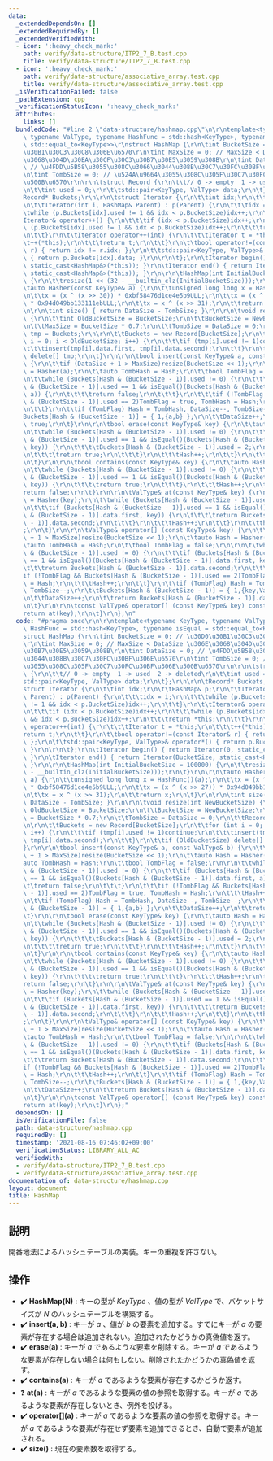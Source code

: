 ```yaml
---
data:
  _extendedDependsOn: []
  _extendedRequiredBy: []
  _extendedVerifiedWith:
  - icon: ':heavy_check_mark:'
    path: verify/data-structure/ITP2_7_B.test.cpp
    title: verify/data-structure/ITP2_7_B.test.cpp
  - icon: ':heavy_check_mark:'
    path: verify/data-structure/associative_array.test.cpp
    title: verify/data-structure/associative_array.test.cpp
  _isVerificationFailed: false
  _pathExtension: cpp
  _verificationStatusIcon: ':heavy_check_mark:'
  attributes:
    links: []
  bundledCode: "#line 2 \"data-structure/hashmap.cpp\"\n\r\ntemplate<typename KeyType,\
    \ typename ValType, typename HashFunc = std::hash<KeyType>, typename isEqual =\
    \ std::equal_to<KeyType>>\r\nstruct HashMap {\r\n\tint BucketSize = 0; // \u30D0\
    \u30B1\u30C3\u30C8\u306E\u6570\r\n\tint MaxSize = 0; // MaxSize < DataSize \u306E\
    \u3068\u304D\u30EA\u30CF\u30C3\u30B7\u30E5\u3059\u308B\r\n\tint DataSize = 0;\
    \ // \u4FDD\u5B58\u3055\u308C\u3066\u3044\u308B\u30C7\u30FC\u30BF\u306E\u6570\r\
    \n\tint TombSize = 0; // \u524A\u9664\u3055\u308C\u305F\u30C7\u30FC\u30BF\u306E\
    \u500B\u6570\r\n\r\n\tstruct Record {\r\n\t\t// 0 -> empty  1 -> used  2 -> deleted\r\
    \n\t\tint used = 0;\r\n\t\tstd::pair<KeyType, ValType> data;\r\n\t};\r\n\r\n\t\
    Record* Buckets;\r\n\r\n\tstruct Iterator {\r\n\t\tint idx;\r\n\t\tHashMap& p;\r\
    \n\t\tIterator(int i, HashMap& Parent) : p(Parent) {\r\n\t\t\tidx = i;\r\n\t\t\
    \twhile (p.Buckets[idx].used != 1 && idx < p.BucketSize)idx++;\r\n\t\t}\r\n\t\t\
    Iterator& operator++() {\r\n\t\t\tif (idx < p.BucketSize)idx++;\r\n\t\t\twhile\
    \ (p.Buckets[idx].used != 1 && idx < p.BucketSize)idx++;\r\n\t\t\treturn *this;\r\
    \n\t\t}\r\n\t\tIterator operator++(int) {\r\n\t\t\tIterator t = *this;\r\n\t\t\
    \t++(*this);\r\n\t\t\treturn t;\r\n\t\t}\r\n\t\tbool operator!=(const Iterator&\
    \ r) { return idx != r.idx; };\r\n\t\tstd::pair<KeyType, ValType>& operator*()\
    \ { return p.Buckets[idx].data; }\r\n\r\n\t};\r\n\tIterator begin() { return Iterator(0,\
    \ static_cast<HashMap&>(*this)); }\r\n\tIterator end() { return Iterator(BucketSize,\
    \ static_cast<HashMap&>(*this)); }\r\n\r\n\tHashMap(int InitialBucketSize = 100000)\
    \ {\r\n\t\tresize(1 << (32 - __builtin_clz(InitialBucketSize)));\r\n\t}\r\n\r\n\
    \tauto Hasher(const KeyType& a) {\r\n\t\tunsigned long long x = HashFunc()(a);\r\
    \n\t\tx = (x ^ (x >> 30)) * 0xbf58476d1ce4e5b9ULL;\r\n\t\tx = (x ^ (x >> 27))\
    \ * 0x94d049bb133111ebULL;\r\n\t\tx = x ^ (x >> 31);\r\n\t\treturn x;\r\n\t}\r\
    \n\r\n\tint size() { return DataSize - TombSize; }\r\n\r\n\tvoid resize(int NewBucketSize)\
    \ {\r\n\t\tint OldBucketSize = BucketSize;\r\n\t\tBucketSize = NewBucketSize;\r\
    \n\t\tMaxSize = BucketSize * 0.7;\r\n\t\tTombSize = DataSize = 0;\r\n\t\tRecord*\
    \ tmp = Buckets;\r\n\r\n\t\tBuckets = new Record[BucketSize];\r\n\t\tfor (int\
    \ i = 0; i < OldBucketSize; i++) {\r\n\t\t\tif (tmp[i].used != 1)continue;\r\n\
    \t\t\tinsert(tmp[i].data.first, tmp[i].data.second);\r\n\t\t}\r\n\t\tif (OldBucketSize)\
    \ delete[] tmp;\r\n\t}\r\n\r\n\tbool insert(const KeyType& a, const ValType& b)\
    \ {\r\n\t\tif (DataSize + 1 > MaxSize)resize(BucketSize << 1);\r\n\t\tauto Hash\
    \ = Hasher(a);\r\n\t\tauto TombHash = Hash;\r\n\t\tbool TombFlag = false;\r\n\r\
    \n\t\twhile (Buckets[Hash & (BucketSize - 1)].used != 0) {\r\n\t\t\tif (Buckets[Hash\
    \ & (BucketSize - 1)].used == 1 && isEqual()(Buckets[Hash & (BucketSize - 1)].data.first,\
    \ a)) {\r\n\t\t\t\treturn false;\r\n\t\t\t}\r\n\t\t\tif (!TombFlag && Buckets[Hash\
    \ & (BucketSize - 1)].used == 2)TombFlag = true, TombHash = Hash;\r\n\t\t\tHash++;\r\
    \n\t\t}\r\n\t\tif (TombFlag) Hash = TombHash, DataSize--, TombSize--;\r\n\t\t\
    Buckets[Hash & (BucketSize - 1)] = { 1,{a,b} };\r\n\t\tDataSize++;\r\n\t\treturn\
    \ true;\r\n\t}\r\n\r\n\tbool erase(const KeyType& key) {\r\n\t\tauto Hash = Hasher(key);\r\
    \n\t\twhile (Buckets[Hash & (BucketSize - 1)].used != 0) {\r\n\t\t\tif (Buckets[Hash\
    \ & (BucketSize - 1)].used == 1 && isEqual()(Buckets[Hash & (BucketSize - 1)].data.first,\
    \ key)) {\r\n\t\t\t\tBuckets[Hash & (BucketSize - 1)].used = 2;\r\n\t\t\t\tTombSize++;\r\
    \n\t\t\t\treturn true;\r\n\t\t\t}\r\n\t\t\tHash++;\r\n\t\t}\r\n\t\treturn false;\r\
    \n\t}\r\n\r\n\tbool contains(const KeyType& key) {\r\n\t\tauto Hash = Hasher(key);\r\
    \n\t\twhile (Buckets[Hash & (BucketSize - 1)].used != 0) {\r\n\t\t\tif (Buckets[Hash\
    \ & (BucketSize - 1)].used == 1 && isEqual()(Buckets[Hash & (BucketSize - 1)].data.first,\
    \ key)) {\r\n\t\t\t\treturn true;\r\n\t\t\t}\r\n\t\t\tHash++;\r\n\t\t}\r\n\t\t\
    return false;\r\n\t}\r\n\r\n\tValType& at(const KeyType& key) {\r\n\t\tauto Hash\
    \ = Hasher(key);\r\n\t\twhile (Buckets[Hash & (BucketSize - 1)].used != 0) {\r\
    \n\t\t\tif (Buckets[Hash & (BucketSize - 1)].used == 1 && isEqual()(Buckets[Hash\
    \ & (BucketSize - 1)].data.first, key)) {\r\n\t\t\t\treturn Buckets[Hash & (BucketSize\
    \ - 1)].data.second;\r\n\t\t\t}\r\n\t\t\tHash++;\r\n\t\t}\r\n\t\tthrow \"Not Found\"\
    ;\r\n\t}\r\n\r\n\tValType& operator[] (const KeyType& key) {\r\n\t\tif (DataSize\
    \ + 1 > MaxSize)resize(BucketSize << 1);\r\n\t\tauto Hash = Hasher(key);\r\n\t\
    \tauto TombHash = Hash;\r\n\t\tbool TombFlag = false;\r\n\r\n\t\twhile (Buckets[Hash\
    \ & (BucketSize - 1)].used != 0) {\r\n\t\t\tif (Buckets[Hash & (BucketSize - 1)].used\
    \ == 1 && isEqual()(Buckets[Hash & (BucketSize - 1)].data.first, key)) {\r\n\t\
    \t\t\treturn Buckets[Hash & (BucketSize - 1)].data.second;\r\n\t\t\t}\r\n\t\t\t\
    if (!TombFlag && Buckets[Hash & (BucketSize - 1)].used == 2)TombFlag = true, TombHash\
    \ = Hash;\r\n\t\t\tHash++;\r\n\t\t}\r\n\t\tif (TombFlag) Hash = TombHash, DataSize--,\
    \ TombSize--;\r\n\t\tBuckets[Hash & (BucketSize - 1)] = { 1,{key,ValType()} };\r\
    \n\t\tDataSize++;\r\n\t\treturn Buckets[Hash & (BucketSize - 1)].data.second;\r\
    \n\t}\r\n\r\n\tconst ValType& operator[] (const KeyType& key) const {\r\n\t\t\
    return at(key);\r\n\t}\r\n};\n"
  code: "#pragma once\r\n\r\ntemplate<typename KeyType, typename ValType, typename\
    \ HashFunc = std::hash<KeyType>, typename isEqual = std::equal_to<KeyType>>\r\n\
    struct HashMap {\r\n\tint BucketSize = 0; // \u30D0\u30B1\u30C3\u30C8\u306E\u6570\
    \r\n\tint MaxSize = 0; // MaxSize < DataSize \u306E\u3068\u304D\u30EA\u30CF\u30C3\
    \u30B7\u30E5\u3059\u308B\r\n\tint DataSize = 0; // \u4FDD\u5B58\u3055\u308C\u3066\
    \u3044\u308B\u30C7\u30FC\u30BF\u306E\u6570\r\n\tint TombSize = 0; // \u524A\u9664\
    \u3055\u308C\u305F\u30C7\u30FC\u30BF\u306E\u500B\u6570\r\n\r\n\tstruct Record\
    \ {\r\n\t\t// 0 -> empty  1 -> used  2 -> deleted\r\n\t\tint used = 0;\r\n\t\t\
    std::pair<KeyType, ValType> data;\r\n\t};\r\n\r\n\tRecord* Buckets;\r\n\r\n\t\
    struct Iterator {\r\n\t\tint idx;\r\n\t\tHashMap& p;\r\n\t\tIterator(int i, HashMap&\
    \ Parent) : p(Parent) {\r\n\t\t\tidx = i;\r\n\t\t\twhile (p.Buckets[idx].used\
    \ != 1 && idx < p.BucketSize)idx++;\r\n\t\t}\r\n\t\tIterator& operator++() {\r\
    \n\t\t\tif (idx < p.BucketSize)idx++;\r\n\t\t\twhile (p.Buckets[idx].used != 1\
    \ && idx < p.BucketSize)idx++;\r\n\t\t\treturn *this;\r\n\t\t}\r\n\t\tIterator\
    \ operator++(int) {\r\n\t\t\tIterator t = *this;\r\n\t\t\t++(*this);\r\n\t\t\t\
    return t;\r\n\t\t}\r\n\t\tbool operator!=(const Iterator& r) { return idx != r.idx;\
    \ };\r\n\t\tstd::pair<KeyType, ValType>& operator*() { return p.Buckets[idx].data;\
    \ }\r\n\r\n\t};\r\n\tIterator begin() { return Iterator(0, static_cast<HashMap&>(*this));\
    \ }\r\n\tIterator end() { return Iterator(BucketSize, static_cast<HashMap&>(*this));\
    \ }\r\n\r\n\tHashMap(int InitialBucketSize = 100000) {\r\n\t\tresize(1 << (32\
    \ - __builtin_clz(InitialBucketSize)));\r\n\t}\r\n\r\n\tauto Hasher(const KeyType&\
    \ a) {\r\n\t\tunsigned long long x = HashFunc()(a);\r\n\t\tx = (x ^ (x >> 30))\
    \ * 0xbf58476d1ce4e5b9ULL;\r\n\t\tx = (x ^ (x >> 27)) * 0x94d049bb133111ebULL;\r\
    \n\t\tx = x ^ (x >> 31);\r\n\t\treturn x;\r\n\t}\r\n\r\n\tint size() { return\
    \ DataSize - TombSize; }\r\n\r\n\tvoid resize(int NewBucketSize) {\r\n\t\tint\
    \ OldBucketSize = BucketSize;\r\n\t\tBucketSize = NewBucketSize;\r\n\t\tMaxSize\
    \ = BucketSize * 0.7;\r\n\t\tTombSize = DataSize = 0;\r\n\t\tRecord* tmp = Buckets;\r\
    \n\r\n\t\tBuckets = new Record[BucketSize];\r\n\t\tfor (int i = 0; i < OldBucketSize;\
    \ i++) {\r\n\t\t\tif (tmp[i].used != 1)continue;\r\n\t\t\tinsert(tmp[i].data.first,\
    \ tmp[i].data.second);\r\n\t\t}\r\n\t\tif (OldBucketSize) delete[] tmp;\r\n\t\
    }\r\n\r\n\tbool insert(const KeyType& a, const ValType& b) {\r\n\t\tif (DataSize\
    \ + 1 > MaxSize)resize(BucketSize << 1);\r\n\t\tauto Hash = Hasher(a);\r\n\t\t\
    auto TombHash = Hash;\r\n\t\tbool TombFlag = false;\r\n\r\n\t\twhile (Buckets[Hash\
    \ & (BucketSize - 1)].used != 0) {\r\n\t\t\tif (Buckets[Hash & (BucketSize - 1)].used\
    \ == 1 && isEqual()(Buckets[Hash & (BucketSize - 1)].data.first, a)) {\r\n\t\t\
    \t\treturn false;\r\n\t\t\t}\r\n\t\t\tif (!TombFlag && Buckets[Hash & (BucketSize\
    \ - 1)].used == 2)TombFlag = true, TombHash = Hash;\r\n\t\t\tHash++;\r\n\t\t}\r\
    \n\t\tif (TombFlag) Hash = TombHash, DataSize--, TombSize--;\r\n\t\tBuckets[Hash\
    \ & (BucketSize - 1)] = { 1,{a,b} };\r\n\t\tDataSize++;\r\n\t\treturn true;\r\n\
    \t}\r\n\r\n\tbool erase(const KeyType& key) {\r\n\t\tauto Hash = Hasher(key);\r\
    \n\t\twhile (Buckets[Hash & (BucketSize - 1)].used != 0) {\r\n\t\t\tif (Buckets[Hash\
    \ & (BucketSize - 1)].used == 1 && isEqual()(Buckets[Hash & (BucketSize - 1)].data.first,\
    \ key)) {\r\n\t\t\t\tBuckets[Hash & (BucketSize - 1)].used = 2;\r\n\t\t\t\tTombSize++;\r\
    \n\t\t\t\treturn true;\r\n\t\t\t}\r\n\t\t\tHash++;\r\n\t\t}\r\n\t\treturn false;\r\
    \n\t}\r\n\r\n\tbool contains(const KeyType& key) {\r\n\t\tauto Hash = Hasher(key);\r\
    \n\t\twhile (Buckets[Hash & (BucketSize - 1)].used != 0) {\r\n\t\t\tif (Buckets[Hash\
    \ & (BucketSize - 1)].used == 1 && isEqual()(Buckets[Hash & (BucketSize - 1)].data.first,\
    \ key)) {\r\n\t\t\t\treturn true;\r\n\t\t\t}\r\n\t\t\tHash++;\r\n\t\t}\r\n\t\t\
    return false;\r\n\t}\r\n\r\n\tValType& at(const KeyType& key) {\r\n\t\tauto Hash\
    \ = Hasher(key);\r\n\t\twhile (Buckets[Hash & (BucketSize - 1)].used != 0) {\r\
    \n\t\t\tif (Buckets[Hash & (BucketSize - 1)].used == 1 && isEqual()(Buckets[Hash\
    \ & (BucketSize - 1)].data.first, key)) {\r\n\t\t\t\treturn Buckets[Hash & (BucketSize\
    \ - 1)].data.second;\r\n\t\t\t}\r\n\t\t\tHash++;\r\n\t\t}\r\n\t\tthrow \"Not Found\"\
    ;\r\n\t}\r\n\r\n\tValType& operator[] (const KeyType& key) {\r\n\t\tif (DataSize\
    \ + 1 > MaxSize)resize(BucketSize << 1);\r\n\t\tauto Hash = Hasher(key);\r\n\t\
    \tauto TombHash = Hash;\r\n\t\tbool TombFlag = false;\r\n\r\n\t\twhile (Buckets[Hash\
    \ & (BucketSize - 1)].used != 0) {\r\n\t\t\tif (Buckets[Hash & (BucketSize - 1)].used\
    \ == 1 && isEqual()(Buckets[Hash & (BucketSize - 1)].data.first, key)) {\r\n\t\
    \t\t\treturn Buckets[Hash & (BucketSize - 1)].data.second;\r\n\t\t\t}\r\n\t\t\t\
    if (!TombFlag && Buckets[Hash & (BucketSize - 1)].used == 2)TombFlag = true, TombHash\
    \ = Hash;\r\n\t\t\tHash++;\r\n\t\t}\r\n\t\tif (TombFlag) Hash = TombHash, DataSize--,\
    \ TombSize--;\r\n\t\tBuckets[Hash & (BucketSize - 1)] = { 1,{key,ValType()} };\r\
    \n\t\tDataSize++;\r\n\t\treturn Buckets[Hash & (BucketSize - 1)].data.second;\r\
    \n\t}\r\n\r\n\tconst ValType& operator[] (const KeyType& key) const {\r\n\t\t\
    return at(key);\r\n\t}\r\n};"
  dependsOn: []
  isVerificationFile: false
  path: data-structure/hashmap.cpp
  requiredBy: []
  timestamp: '2021-08-16 07:46:02+09:00'
  verificationStatus: LIBRARY_ALL_AC
  verifiedWith:
  - verify/data-structure/ITP2_7_B.test.cpp
  - verify/data-structure/associative_array.test.cpp
documentation_of: data-structure/hashmap.cpp
layout: document
title: HashMap
---
```


## 説明
開番地法によるハッシュテーブルの実装。キーの重複を許さない。

## 操作
- :heavy_check_mark: **HashMap(N)** : キーの型が $KeyType$ 、値の型が $ValType$ で、バケットサイズが $N$ のハッシュテーブルを構築する。
- :heavy_check_mark: **insert(a, b)** : キーが $a$ 、値が $b$ の要素を追加する。すでにキーが $a$ の要素が存在する場合は追加されない。追加されたかどうかの真偽値を返す。
- :heavy_check_mark: **erase(a)** : キーが $a$ であるような要素を削除する。キーが $a$ であるような要素が存在しない場合は何もしない。削除されたかどうかの真偽値を返す。
- :heavy_check_mark: **contains(a)** : キーが $a$ であるような要素が存在するかどうか返す。
- :question: **at(a)** : キーが $a$ であるような要素の値の参照を取得する。キーが $a$ であるような要素が存在しないとき、例外を投げる。
- :heavy_check_mark: **operator\[\]\(a\)** : キーが $a$ であるような要素の値の参照を取得する。キーが $a$ であるような要素が存在せず要素を追加できるとき、自動で要素が追加される。
- :heavy_check_mark: **size()** : 現在の要素数を取得する。